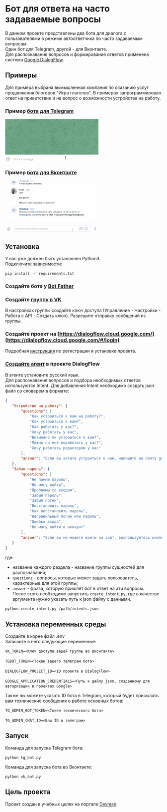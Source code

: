 # Бот для ответа на часто задаваемые вопросы
 В данном проекте представлены два бота для диалога с пользователями в режиме 
 автоответчика по часто задаваемым вопросам.  
 Один бот для Telegram, другой - для Вконтакте.  
 Для распознавания вопросов и формирования ответов применена система 
 [Google DialogFlow](https://cloud.google.com/dialogflow).
 
 ## Примеры
 Для примера выбрана вымышленная компания по оказанию услуг 
 продвижения блогеров "Игра глаголов". В примерах запрограммирован 
 ответ на приветствие и на вопрос о возможности устройства на работу.
 ### Пример [бота для Telegram](https://t.me/game_of_verbs_help_bot)
  <img src="https://github.com/c-Door-in/game_of_verbs_help_bot/blob/main/echo_tg.gif" width="300" />
 
 ### Пример [бота для Вконтакте](https://vk.com/im?sel=-213664954)
  <img src="https://github.com/c-Door-in/game_of_verbs_help_bot/blob/main/echo_vk.gif" width="300" />
 
 ## Установка
 У вас уже должен быть установлен Python3.  
 Подключите зависимости:
 ```
 pip install -r requirements.txt
 ```
 ### Создайте бота у [Bot Father](https://t.me/BotFather)
 
 ### Создайте [группу в VK](https://vk.com/groups?tab=admin&w=groups_create)
 В настройках группы создайте ключ доступа (Управление - Настройки - Работа с API - Создать ключ).
 Разрешите отправку сообщений из группы.

 ### Создайте проект на [https://dialogflow.cloud.google.com/](https://dialogflow.cloud.google.com/#/login)
 Подробная [инструкция](https://cloud.google.com/dialogflow/docs/quick/setup) по регистрации и установке проекта.

 ### [Создайте агент](https://cloud.google.com/dialogflow/docs/quick/build-agent) в проекте DialogFlow
 В агенте установите русский язык.  
 Для распознавания вопросов и подбора необходимых ответов используются Intent. 
 Для добавления Intent необходимо создать json файл со словарем в формате:
 ```json
 {
    "Устройство на работу": {
        "questions": [
            "Как устроиться к вам на работу?",
            "Как устроиться к вам?",
            "Как работать у вас?",
            "Хочу работать у вас",
            "Возможно ли устроиться к вам?",
            "Можно ли мне поработать у вас?",
            "Хочу работать редактором у вас"
        ],
        "answer": "Если вы хотите устроиться к нам, напишите на почту game-of-verbs@gmail.com мини-эссе о себе и прикрепите ваше портфолио."
    },
    "Забыл пароль": {
        "questions": [
            "Не помню пароль",
            "Не могу войти",
            "Проблемы со входом",
            "Забыл пароль",
            "Забыл логин",
            "Восстановить пароль",
            "Как восстановить пароль",
            "Неправильный логин или пароль",
            "Ошибка входа",
            "Не могу войти в аккаунт"
        ],
        "answer": "Если вы не можете войти на сайт, воспользуйтесь кнопкой «Забыли пароль?» под формой входа. Вам на почту придёт письмо с дальнейшими инструкциями. Проверьте папку «Спам», иногда письма попадают в неё."
    }
}
 ```
 где:
 - название каждого раздела - название группы сущностей для распознавания;
 - `questions` - вопросы, которые может задать пользователь, характерные для этой группы;
 - `answer` - фраза, которую пришлёт бот в ответ на эти вопросы.  
 После этого необходимо запустить `create_intent.py`, где в качестве аргумента нужно указать путь к json файлу с данными.
 ```
 python create_intent.py /path/intents.json
 ```
 
 ## Установка переменных среды
 Создайте в корне файл .env  
 Запишите в него следующие переменные:
 ```
 VK_TOKEN=<Ключ доступа вашей группы во Вконтакте>

 TGBOT_TOKEN=<Токен вашего телеграм бота>

 DIALOGFLOW_PROJECT_ID=<ID проекта в DialogFlow>

 GOOGLE_APPLICATION_CREDENTIALS=<Путь к файлу json, созданному для авторизации в проектах Google>
 ```
 Также вы можете указать ID бота в Telegram, который будет присылать вам технические сообщения о работе основных ботов:
 ```
 TG_ADMIN_BOT_TOKEN=<Токен технического бота>

 TG_ADMIN_CHAT_ID=<Ваш ID в телеграм>
 ```
 
 ## Запуск
 Команда для запуска Telegram бота:
 ```
 python tg_bot.py
 ```
 Команда для запуска бота во Вконтакте:
 ```
 python vk_bot.py
 ```

 ## Цель проекта
 Проект создан в учебных целях на портале [Devman](https://dvmn.org/).
